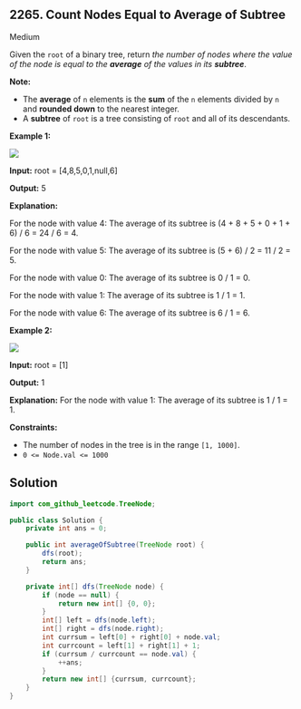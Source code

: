 ## 2265\. Count Nodes Equal to Average of Subtree

Medium

Given the `root` of a binary tree, return _the number of nodes where the value of the node is equal to the **average** of the values in its **subtree**_.

**Note:**

*   The **average** of `n` elements is the **sum** of the `n` elements divided by `n` and **rounded down** to the nearest integer.
*   A **subtree** of `root` is a tree consisting of `root` and all of its descendants.

**Example 1:**

![](https://assets.leetcode.com/uploads/2022/03/15/image-20220315203925-1.png)

**Input:** root = [4,8,5,0,1,null,6]

**Output:** 5

**Explanation:**

For the node with value 4: The average of its subtree is (4 + 8 + 5 + 0 + 1 + 6) / 6 = 24 / 6 = 4.

For the node with value 5: The average of its subtree is (5 + 6) / 2 = 11 / 2 = 5.

For the node with value 0: The average of its subtree is 0 / 1 = 0.

For the node with value 1: The average of its subtree is 1 / 1 = 1.

For the node with value 6: The average of its subtree is 6 / 1 = 6.

**Example 2:**

![](https://assets.leetcode.com/uploads/2022/03/26/image-20220326133920-1.png)

**Input:** root = [1]

**Output:** 1

**Explanation:** For the node with value 1: The average of its subtree is 1 / 1 = 1.

**Constraints:**

*   The number of nodes in the tree is in the range `[1, 1000]`.
*   `0 <= Node.val <= 1000`

## Solution

```java
import com_github_leetcode.TreeNode;

public class Solution {
    private int ans = 0;

    public int averageOfSubtree(TreeNode root) {
        dfs(root);
        return ans;
    }

    private int[] dfs(TreeNode node) {
        if (node == null) {
            return new int[] {0, 0};
        }
        int[] left = dfs(node.left);
        int[] right = dfs(node.right);
        int currsum = left[0] + right[0] + node.val;
        int currcount = left[1] + right[1] + 1;
        if (currsum / currcount == node.val) {
            ++ans;
        }
        return new int[] {currsum, currcount};
    }
}
```
